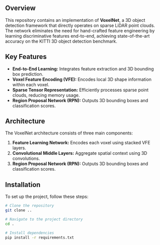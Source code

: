 ## Overview
This repository contains an implementation of **VoxelNet**, a 3D object detection framework that directly operates on sparse LiDAR point clouds. The network eliminates the need for hand-crafted feature engineering by learning discriminative features end-to-end, achieving state-of-the-art accuracy on the KITTI 3D object detection benchmark.  

## Key Features
- **End-to-End Learning:** Integrates feature extraction and 3D bounding box prediction.  
- **Voxel Feature Encoding (VFE):** Encodes local 3D shape information within each voxel.  
- **Sparse Tensor Representation:** Efficiently processes sparse point clouds, reducing memory usage.  
- **Region Proposal Network (RPN):** Outputs 3D bounding boxes and classification scores.  

## Architecture
The VoxelNet architecture consists of three main components:  
1. **Feature Learning Network:** Encodes each voxel using stacked VFE layers.  
2. **Convolutional Middle Layers:** Aggregate spatial context using 3D convolutions.  
3. **Region Proposal Network (RPN):** Outputs 3D bounding boxes and classification scores.  

## Installation
To set up the project, follow these steps:  
```bash
# Clone the repository
git clone ..

# Navigate to the project directory
cd .

# Install dependencies
pip install -r requirements.txt

